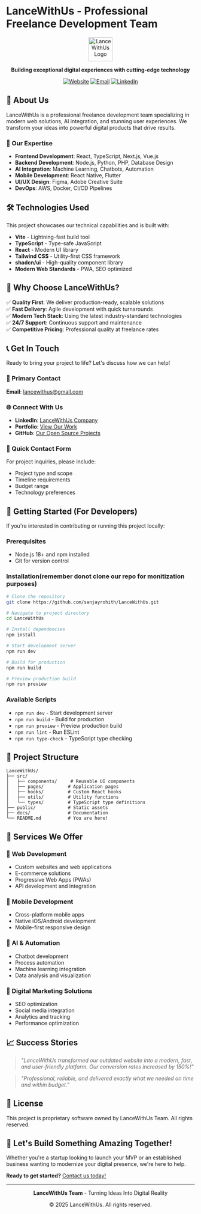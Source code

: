 # LanceWithUs - Professional Freelance Development Team

<div align="center">
  <img src="./public/favicon.ico" alt="LanceWithUs Logo" width="64" height="64">
  
  **Building exceptional digital experiences with cutting-edge technology**
  
  [![Website](https://img.shields.io/badge/Website-Live-brightgreen)](https://lancewithus.com)
  [![Email](https://img.shields.io/badge/Email-Contact-blue)](mailto:lancewithus@gmail.com)
  [![LinkedIn](https://img.shields.io/badge/LinkedIn-Connect-0077B5)](https://linkedin.com/company/lancewithus)
</div>

## 🚀 About Us

LanceWithUs is a professional freelance development team specializing in modern web solutions, AI integration, and stunning user experiences. We transform your ideas into powerful digital products that drive results.

### 🎯 Our Expertise
- **Frontend Development**: React, TypeScript, Next.js, Vue.js
- **Backend Development**: Node.js, Python, PHP, Database Design
- **AI Integration**: Machine Learning, Chatbots, Automation
- **Mobile Development**: React Native, Flutter
- **UI/UX Design**: Figma, Adobe Creative Suite
- **DevOps**: AWS, Docker, CI/CD Pipelines

## 🛠️ Technologies Used

This project showcases our technical capabilities and is built with:

- **Vite** - Lightning-fast build tool
- **TypeScript** - Type-safe JavaScript
- **React** - Modern UI library
- **Tailwind CSS** - Utility-first CSS framework
- **shadcn/ui** - High-quality component library
- **Modern Web Standards** - PWA, SEO optimized

## 🌟 Why Choose LanceWithUs?

✅ **Quality First**: We deliver production-ready, scalable solutions  
✅ **Fast Delivery**: Agile development with quick turnarounds  
✅ **Modern Tech Stack**: Using the latest industry-standard technologies  
✅ **24/7 Support**: Continuous support and maintenance  
✅ **Competitive Pricing**: Professional quality at freelance rates  

## 📞 Get In Touch

Ready to bring your project to life? Let's discuss how we can help!

### 📧 Primary Contact
**Email**: [lancewithus@gmail.com](mailto:lancewithus@gmail.com)

### 🌐 Connect With Us
- **LinkedIn**: [LanceWithUs Company](https://linkedin.com/company/lancewithus)
- **Portfolio**: [View Our Work](https://your-portfolio-url.com)
- **GitHub**: [Our Open Source Projects](https://github.com/lancewithus)

### 💬 Quick Contact Form
For project inquiries, please include:
- Project type and scope
- Timeline requirements
- Budget range
- Technology preferences

## 🚀 Getting Started (For Developers)

If you're interested in contributing or running this project locally:

### Prerequisites
- Node.js 18+ and npm installed
- Git for version control

### Installation(remember donot clone our repo for monitization purposes)

```bash
# Clone the repository
git clone https://github.com/sanjayrohith/LanceWithUs.git

# Navigate to project directory
cd LanceWithUs

# Install dependencies
npm install

# Start development server
npm run dev

# Build for production
npm run build

# Preview production build
npm run preview
```

### Available Scripts
- `npm run dev` - Start development server
- `npm run build` - Build for production
- `npm run preview` - Preview production build
- `npm run lint` - Run ESLint
- `npm run type-check` - TypeScript type checking

## 📁 Project Structure

```
LanceWithUs/
├── src/
│   ├── components/     # Reusable UI components
│   ├── pages/         # Application pages
│   ├── hooks/         # Custom React hooks
│   ├── utils/         # Utility functions
│   └── types/         # TypeScript type definitions
├── public/            # Static assets
├── docs/              # Documentation
└── README.md          # You are here!
```

## 🤝 Services We Offer

### 🎨 **Web Development**
- Custom websites and web applications
- E-commerce solutions
- Progressive Web Apps (PWAs)
- API development and integration

### 📱 **Mobile Development**
- Cross-platform mobile apps
- Native iOS/Android development
- Mobile-first responsive design

### 🤖 **AI & Automation**
- Chatbot development
- Process automation
- Machine learning integration
- Data analysis and visualization

### 🎯 **Digital Marketing Solutions**
- SEO optimization
- Social media integration
- Analytics and tracking
- Performance optimization

## 📈 Success Stories

> *"LanceWithUs transformed our outdated website into a modern, fast, and user-friendly platform. Our conversion rates increased by 150%!"*  

> *"Professional, reliable, and delivered exactly what we needed on time and within budget."*  

## 📄 License

This project is proprietary software owned by LanceWithUs Team. All rights reserved.

## 🙏 Let's Build Something Amazing Together!

Whether you're a startup looking to launch your MVP or an established business wanting to modernize your digital presence, we're here to help. 

**Ready to get started?** [Contact us today!](lancewithus.com)

---

<div align="center">
  <p><strong>LanceWithUs Team</strong> - Turning Ideas Into Digital Reality</p>
  <p>© 2025 LanceWithUs. All rights reserved.</p>
</div>